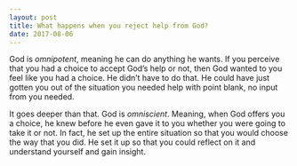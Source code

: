 ```yaml
---
layout: post
title: What happens when you reject help from God?
date: 2017-08-06
---
```


<p>God is <i>omnipotent</i>, meaning he can do anything he wants. If you perceive that you had a choice to accept God’s help or not, then God wanted to you feel like you had a choice. He didn’t have to do that. He could have just gotten you out of the situation you needed help with point blank, no input from you needed.</p><p>It goes deeper than that. God is <i>omniscient</i>. Meaning, when God offers you a choice, he knew before he even gave it to you whether you were going to take it or not. In fact, he set up the entire situation so that you would choose the way that you did. He set it up so that you could reflect on it and understand yourself and gain insight.</p>
